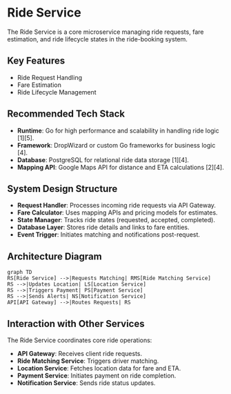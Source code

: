 # Ride Service

The Ride Service is a core microservice managing ride requests, fare estimation, and ride lifecycle states in the ride-booking system.

## Key Features
- Ride Request Handling
- Fare Estimation
- Ride Lifecycle Management

## Recommended Tech Stack
- **Runtime**: Go for high performance and scalability in handling ride logic [1][5].
- **Framework**: DropWizard or custom Go frameworks for business logic [4].
- **Database**: PostgreSQL for relational ride data storage [1][4].
- **Mapping API**: Google Maps API for distance and ETA calculations [2][4].

## System Design Structure
- **Request Handler**: Processes incoming ride requests via API Gateway.
- **Fare Calculator**: Uses mapping APIs and pricing models for estimates.
- **State Manager**: Tracks ride states (requested, accepted, completed).
- **Database Layer**: Stores ride details and links to fare entities.
- **Event Trigger**: Initiates matching and notifications post-request.

## Architecture Diagram
```mermaid
graph TD
RS[Ride Service] -->|Requests Matching| RMS[Ride Matching Service]
RS -->|Updates Location| LS[Location Service]
RS -->|Triggers Payment| PS[Payment Service]
RS -->|Sends Alerts| NS[Notification Service]
API[API Gateway] -->|Routes Requests| RS
```

## Interaction with Other Services
The Ride Service coordinates core ride operations:
- **API Gateway**: Receives client ride requests.
- **Ride Matching Service**: Triggers driver matching.
- **Location Service**: Fetches location data for fare and ETA.
- **Payment Service**: Initiates payment on ride completion.
- **Notification Service**: Sends ride status updates.

